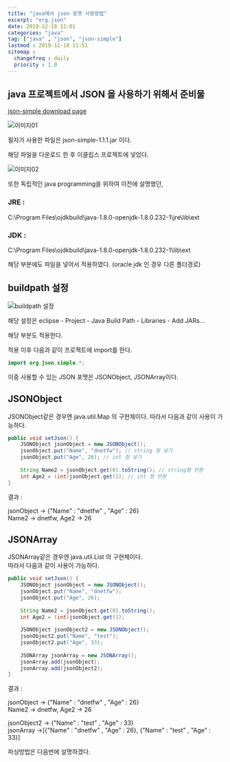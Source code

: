 ```yaml
---
title: "java에서 json 포맷 사용방법"
excerpt: "org.json"
date: 2019-12-18 11:01
categories: "java"
tag: ["java" , "json", "json-simple"]
lastmod : 2019-12-18 11:51
sitemap :
  changefreq : daily
  priority : 1.0
---
```


## java 프로젝트에서 JSON 을 사용하기 위해서 준비물

[json-simple download page](https://code.google.com/archive/p/json-simple/downloads)


![이미지01](https://dnetfw.github.io/assets/images/javajson/json-simple1.png)

필자가 사용한 파일은 json-simple-1.1.1.jar 이다.

해당 파일을 다운로드 한 후 이클립스 프로젝트에 넣었다.

![이미지02](https://dnetfw.github.io/assets/images/javajson/eclipse-json1.png)


또한 독립적인 java programming을 위하여 이전에 설명했던,
### JRE : 
C:\Program Files\ojdkbuild\java-1.8.0-openjdk-1.8.0.232-1\jre\lib\ext
### JDK : 
C:\Program Files\ojdkbuild\java-1.8.0-openjdk-1.8.0.232-1\lib\ext

해당 부분에도 파일을 넣어서 적용하였다. (oracle jdk 인 경우 다른 폴더경로)


## buildpath 설정
![buildpath 설정](https://dnetfw.github.io/assets/images/jdbcerror.png)

해당 설정은 eclipse - Project - Java Build Path - Libraries - Add JARs...

해당 부분도 적용한다.


적용 이후 다음과 같이 프로젝트에 import를 한다.

```java
import org.json.simple.*;
```

이중 사용할 수 있는 JSON 포맷은
JSONObject, JSONArray이다.

## JSONObject

JSONObject같은 경우엔 java.util.Map 의 구현체이다.
따라서 다음과 같이 사용이 가능하다.

```java
public void setJson() {
    JSONObject jsonObject = new JSONObject();
    jsonObject.put("Name", "dnetfw"); // string 형 넣기
    jsonObject.put("Age", 26); // int 형 넣기
    
    String Name2 = jsonObject.get(0).toString(); // string형 반환
    int Age2 = (int)jsonObject.get(1); // int 형 반환
}
```

결과 : 

jsonObject -> {"Name" : "dnetfw" , "Age" : 26}<br>
Name2 -> dnetfw, Age2 -> 26


## JSONArray

JSONArray같은 경우엔 java.util.List 의 구현체이다.<br>
따라서 다음과 같이 사용이 가능하다.

```java
public void setJson() {
    JSONObject jsonObject = new JSONObject();
    jsonObject.put("Name", "dnetfw");
    jsonObject.put("Age", 26);
    
    String Name2 = jsonObject.get(0).toString();
    int Age2 = (int)jsonObject.get(1);
    
    JSONObject jsonObject2 = new JSONObject();
    jsonObject2.put("Name", "test");
    jsonObject2.put("Age", 33);
    
    JSONArray jsonArray = new JSONArray();
    jsonArray.add(jsonObject);
    jsonArray.add(jsonObject2);
}
```

결과 :

jsonObject -> {"Name" : "dnetfw" , "Age" : 26}<br>
Name2 -> dnetfw, Age2 -> 26

jsonObject2 -> {"Name" : "test" , "Age" : 33}<br>
jsonArray ->[{"Name" : "dnetfw" , "Age" : 26}, {"Name" : "test" , "Age" : 33}]

파싱방법은 다음번에 설명하겠다.